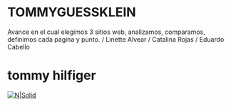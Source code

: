 # TOMMYGUESSKLEIN
Avance en el cual elegimos 3 sitios web, analizamos, comparamos, definimos cada pagina y punto. / Linette Alvear / Catalina Rojas / Eduardo Cabello 
# tommy hilfiger #
[![N|Solid](https://logos-marcas.com/tommy-hilfiger-logo/)](https://cl.tommy.com/)
